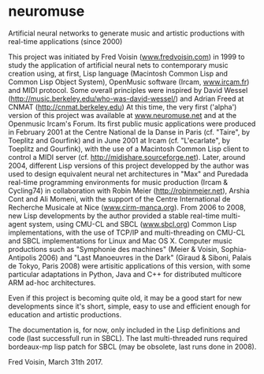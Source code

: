 # neuromuse
Artificial neural networks to generate music and artistic productions with real-time applications (since 2000)


This project was initiated by Fred Voisin (www.fredvoisin.com) in 1999 to study the application of artificial neural nets
to contemporary music creation using, at first, Lisp language (Macintosh Common Lisp and Common Lisp Object System), OpenMusic software (Ircam, www.ircam.fr) and MIDI protocol. Some overall principles were inspired by David Wessel (http://music.berkeley.edu/who-was-david-wessel/) and Adrian Freed at CNMAT (http://cnmat.berkeley.edu)
At this time, the very first ('alpha') version of this project was available at www.neuromuse.net and at the Openmusic Ircam's Forum.
Its first public music applications were produced in February 2001 at the Centre National de la Danse in Paris (cf. "Taire", by Toeplitz and Gourfink) and in June 2001 at Ircam (cf. "L'ecarlate", by Toeplitz and Gourfink), with the use of a Macintosh Common Lisp client to control a MIDI server (cf. http://midishare.sourceforge.net).
Later, around 2004, different Lisp versions of this project developped by the author was used to design equivalent neural net architectures in "Max" and Puredada real-time programming environments for music production (Ircam & Cycling74) in collaboration with Robin Meier (http://robinmeier.net), Arshia Cont and Ali Momeni, with the support of the Centre International de Recherche Musicale at Nice (www.cirm-manca.org). 
From 2006 to 2008, new Lisp developments by the author provided a stable real-time multi-agent system, using CMU-CL and SBCL (www.sbcl.org) Common Lisp implementations, with the use of TCP/IP and multi-threading on CMU-CL and SBCL implementations for Linux and Mac OS X. Computer music productions such as "Symphonie des machines" (Meier & Voisin, Sophia-Antipolis 2006) and "Last Manoeuvres in the Dark" (Giraud & Siboni, Palais de Tokyo, Paris 2008) were artisitic applications of this version, with some particular adaptations in Python, Java and C++ for distributed multicore ARM ad-hoc architectures.

Even if this project is becoming quite old, it may be a good start for new developments since it's short, simple, easy to use and efficient enough for education and artistic productions.

The documentation is, for now, only included in the Lisp definitions and code (last successfull run in SBCL).
The last multi-threaded runs required bordeaux-mp lisp patch for SBCL (may be obsolete, last runs done in 2008).

Fred Voisin, March 31th 2017.
